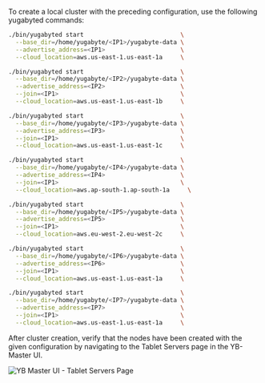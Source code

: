 To create a local cluster with the preceding configuration, use the following yugabyted commands:

```sh
./bin/yugabyted start                           \
  --base_dir=/home/yugabyte/<IP1>/yugabyte-data \
  --advertise_address=<IP1>                     \
  --cloud_location=aws.us-east-1.us-east-1a     \
```

```sh
./bin/yugabyted start                           \
  --base_dir=/home/yugabyte/<IP2>/yugabyte-data \
  --advertise_address=<IP2>                     \
  --join=<IP1>                                  \
  --cloud_location=aws.us-east-1.us-east-1b     \
```

```sh
./bin/yugabyted start                           \
  --base_dir=/home/yugabyte/<IP3>/yugabyte-data \
  --advertise_address=<IP3>                     \
  --join=<IP1>                                  \
  --cloud_location=aws.us-east-1.us-east-1c     \
```

```sh
./bin/yugabyted start                           \
  --base_dir=/home/yugabyte/<IP4>/yugabyte-data \
  --advertise_address=<IP4>                     \
  --join=<IP1>                                  \
  --cloud_location=aws.ap-south-1.ap-south-1a     \
```

```sh
./bin/yugabyted start                           \
  --base_dir=/home/yugabyte/<IP5>/yugabyte-data \
  --advertise_address=<IP5>                     \
  --join=<IP1>                                  \
  --cloud_location=aws.eu-west-2.eu-west-2c     \
```

```sh
./bin/yugabyted start                           \
  --base_dir=/home/yugabyte/<IP6>/yugabyte-data \
  --advertise_address=<IP6>                     \
  --join=<IP1>                                  \
  --cloud_location=aws.us-east-1.us-east-1a     \
```

```sh
./bin/yugabyted start                           \
  --base_dir=/home/yugabyte/<IP7>/yugabyte-data \
  --advertise_address=<IP7>                     \
  --join=<IP1>                                  \
  --cloud_location=aws.us-east-1.us-east-1a     \
```

After cluster creation, verify that the nodes have been created with the given configuration by navigating to the Tablet Servers page in the YB-Master UI.

![YB Master UI - Tablet Servers Page](/images/explore/tablespaces/Geo_distributed_cluster_nodes_Master_UI.png)
